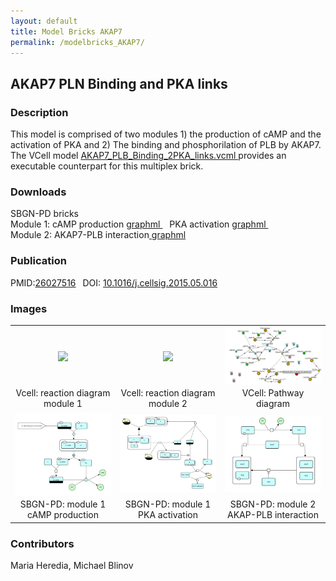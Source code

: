 ```yaml
---
layout: default
title: Model Bricks AKAP7
permalink: /modelbricks_AKAP7/
---
```

## AKAP7 PLN Binding and PKA links

### Description
This model is comprised of two modules 1) the production of cAMP and the activation of PKA and 2) The binding and phosphorilation of  PLB by AKAP7. The VCell model <a href="/modelbricks/AKAP7_PLB_Binding_2PKA_links.vcml"> AKAP7_PLB_Binding_2PKA_links.vcml </a> provides an executable counterpart for this multiplex brick.

### Downloads 
SBGN-PD bricks <br />
Module 1: cAMP production <a href="/modelbricks/module1_cAMPprod.graphml"> graphml </a> &ensp; PKA activation <a href="/modelbricks/module1_PKAact.graphml">graphml </a> &ensp;<br />
Module 2: AKAP7-PLB interaction<a href="/modelbricks/module2_AKAP7-PLB.graphml"> graphml </a><br />

### Publication 
 PMID:<a href="https://www.ncbi.nlm.nih.gov/pubmed/?term=26027516">26027516</a>&ensp; DOI: <a href="https://doi.org/10.1016/j.cellsig.2015.05.016">10.1016/j.cellsig.2015.05.016</a><br />

### Images

 <table> 
  <td align="center" width="30%"><a href="https://modelbricks.github.io/images/modelbricks/AKAP_Vcell_module1.PNG"><img align="center" src="/images/modelbricks/AKAP_module1.PNG"/></a></td>
  <td align="center" width="30%"><a href="https://modelbricks.github.io/images/modelbricks/AKAP_Vcell_module2.PNG"><img align="center" src="/images/modelbricks/AKAP_module2.PNG"/></a></td>
  <td align="center" width="30%"><a href="https://modelbricks.github.io/images/modelbricks/Pathways-AKAP7.PNG"><img align="center" src="/images/modelbricks/Pathways-AKAP7.PNG"/></a></td>
 <tr>
  <td align="center"> Vcell: reaction diagram module 1</td>
  <td align="center"> Vcell: reaction diagram module 2</td>
  <td align="center"> VCell: Pathway diagram</td>
 </tr>
 <td align="center" width="30%"><a href="https://modelbricks.github.io/images/modelbricks/AKAP_module1_cAMPprod.png"><img align="center" src="/images/modelbricks/AKAP_module1_cAMPprod.png"/></a></td>
  <td align="center" width="30%"><a href="https://modelbricks.github.io/images/modelbricks/AKAP_module1_PKAact.png"><img align="center" src="/images/modelbricks/AKAP_module1_PKAact.png"/></a></td>
  <td align="center" width="30%"><a href="https://modelbricks.github.io/images/modelbricks/AKAP_module2_AKAP-PLB.png"><img align="center" src="/images/modelbricks/AKAP_module2_AKAP-PLB.png"/></a></td>
 <tr>
  <td align="center"> SBGN-PD: module 1 cAMP production</td>
  <td align="center"> SBGN-PD: module 1 PKA activation</td>
  <td align="center"> SBGN-PD: module 2 AKAP-PLB interaction</td>
 </tr>
 </table>

### Contributors
Maria Heredia, Michael Blinov
 
